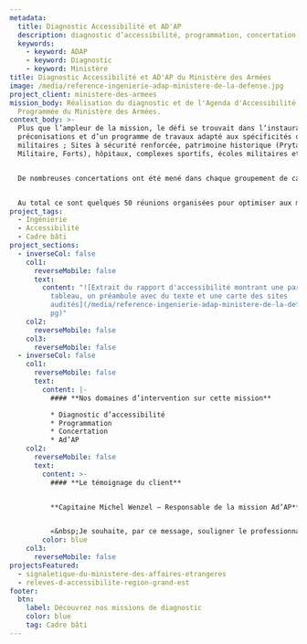 ```yaml
---
metadata:
  title: Diagnostic Accessibilité et AD'AP
  description: diagnostic d’accessibilité, programmation, concertation et Ad’AP
  keywords:
    - keyword: ADAP
    - keyword: Diagnostic
    - keyword: Ministère
title: Diagnostic Accessibilité et AD'AP du Ministère des Armées
image: /media/reference-ingenierie-adap-ministere-de-la-defense.jpg
project_client: ministere-des-armees
mission_body: R﻿éalisation du diagnostic et de l'Agenda d'Accessibilité
  Programmée du Ministère des Armées.
context_body: >-
  Plus que l’ampleur de la mission, le défi se trouvait dans l’instauration de
  préconisations et d’un programme de travaux adapté aux spécificités des sites
  militaires ; Sites à sécurité renforcée, patrimoine historique (Prytanée
  Militaire, Forts), hôpitaux, complexes sportifs, écoles militaires etc.) 


  De nombreuses concertations ont été mené dans chaque groupement de casernes (USID). 


  Au total ce sont quelques 50 réunions organisées pour optimiser aux mieux la préparation des travaux qui s’étaleront sur 9 ans.
project_tags:
  - Ingénierie
  - Accessibilité
  - Cadre bâti
project_sections:
  - inverseCol: false
    col1:
      reverseMobile: false
      text:
        content: "![Extrait du rapport d'accessibilité montrant une partie sous forme de
          tableau, un préambule avec du texte et une carte des sites
          audités](/media/reference-ingenierie-adap-ministere-de-la-defense-2.j\
          pg)"
    col2:
      reverseMobile: false
    col3:
      reverseMobile: false
  - inverseCol: false
    col1:
      reverseMobile: false
      text:
        content: |-
          #### **Nos domaines d’intervention sur cette mission**

          * Diagnostic d’accessibilité
          * Programmation
          * Concertation
          * Ad’AP
    col2:
      reverseMobile: false
      text:
        content: >-
          #### **Le témoignage du client**


          **Capitaine Michel Wenzel – Responsable de la mission Ad’AP** 


          «&nbsp;Je souhaite, par ce message, souligner le professionnalisme, l’enthousiasme, la bonhomie dont vous avez fait preuve lors de nos rencontres. Je remercie chacun de vous dans la réponse que vous avez su apporter à l’épineux problème de mise en accessibilité des ERP du ministère de la Défense pour la zone nord-ouest. Ce fut un réel plaisir de travailler en votre compagnie.&nbsp;»
        color: blue
    col3:
      reverseMobile: false
projectsFeatured:
  - signaletique-du-ministere-des-affaires-etrangeres
  - releves-d-accessibilite-region-grand-est
footer:
  btn:
    label: Découvrez nos missions de diagnostic
    color: blue
    tag: Cadre bâti
---
```

